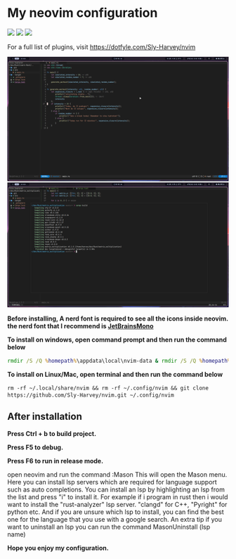 #  My neovim configuration

<a href="https://dotfyle.com/Sly-Harvey/nvim"><img src="https://dotfyle.com/Sly-Harvey/nvim/badges/plugins?style=for-the-badge" /></a>
<a href="https://dotfyle.com/Sly-Harvey/nvim"><img src="https://dotfyle.com/Sly-Harvey/nvim/badges/leaderkey?style=for-the-badge" /></a>
<a href="https://dotfyle.com/Sly-Harvey/nvim"><img src="https://dotfyle.com/Sly-Harvey/nvim/badges/plugin-manager?style=for-the-badge" /></a>

For a full list of plugins, visit https://dotfyle.com/Sly-Harvey/nvim

<img src="images/vscode-theme1.png" width=800>
<img src="images/vscode-theme2.png" width=800>

**Before installing, A nerd font is required to see all the icons inside neovim.**
**the nerd font that I recommend is [JetBrainsMono](https://github.com/ryanoasis/nerd-fonts/releases/download/v3.0.2/JetBrainsMono.zip)**

**To install on windows, open command prompt and then run the command below**
```bat
rmdir /S /Q %homepath%\appdata\local\nvim-data & rmdir /S /Q %homepath%\appdata\local\nvim & git clone https://github.com/Sly-Harvey/nvim.git %homepath%\appdata\local\nvim
```

**To install on Linux/Mac, open terminal and then run the command below**
```command
rm -rf ~/.local/share/nvim && rm -rf ~/.config/nvim && git clone https://github.com/Sly-Harvey/nvim.git ~/.config/nvim
```
## After installation
**Press Ctrl + b to build project.**

**Press F5 to debug.**

**Press F6 to run in release mode.**

open neovim and run the command :Mason
This will open the Mason menu. Here you can install lsp servers which are required for language support such as auto completions.
You can install an lsp by highlighting an lsp from the list and press "i" to install it.
For example if i program in rust then i would want to install the "rust-analyzer" lsp server.
"clangd" for C++, "Pyright" for python etc.
And if you are unsure which lsp to install, you can find the best one for the language that you use with a google search.
An extra tip if you want to uninstall an lsp you can run the command MasonUninstall (lsp name)

**Hope you enjoy my configuration.**
